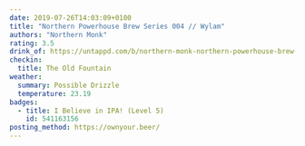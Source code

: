 ```yaml
---
date: 2019-07-26T14:03:09+0100
title: "Northern Powerhouse Brew Series 004 // Wylam"
authors: "Northern Monk"
rating: 3.5
drink_of: https://untappd.com/b/northern-monk-northern-powerhouse-brew-series-004-wylam/3300656
checkin:
  title: The Old Fountain
weather:
  summary: Possible Drizzle
  temperature: 23.19
badges:
  - title: I Believe in IPA! (Level 5)
    id: 541163156
posting_method: https://ownyour.beer/
---
```

